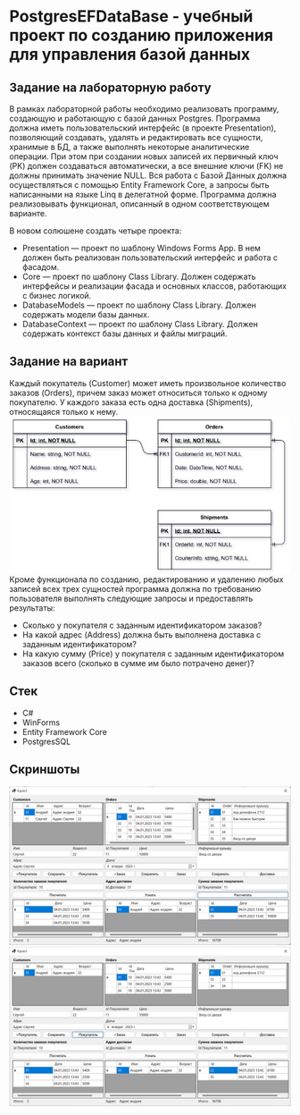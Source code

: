 # PostgresEFDataBase - учебный проект по созданию приложения для управления базой данных
## Задание на лабораторную работу
В рамках лабораторной работы необходимо реализовать программу, создающую и работающую с базой данных Postgres. Программа должна иметь пользовательский интерфейс (в проекте Presentation), позволяющий создавать, удалять и редактировать все сущности, хранимые в БД, а также выполнять некоторые аналитические операции. При этом при создании новых записей их первичный ключ (PK) должен создаваться автоматически, а все внешние ключи (FK) не должны принимать значение NULL. Вся работа с Базой Данных должна осуществляться с помощью Entity Framework Core, а запросы быть написанными на языке Linq в делегатной форме. Программа должна реализовывать функционал, описанный в одном соответствующем варианте.

В новом солюшене создать четыре проекта:
+ Presentation — проект по шаблону Windows Forms App. В нем должен быть реализован пользовательский интерфейс и работа с фасадом.
+ Core — проект по шаблону Class Library. Должен содержать интерфейсы и реализации фасада и основных классов, работающих  с бизнес логикой.
+ DatabaseModels — проект по шаблону Class Library. Должен содержать модели базы данных.
+ DatabaseContext — проект по шаблону Class Library. Должен содержать контекст базы данных и файлы миграций.
## Задание на вариант
Каждый покупатель (Customer) может иметь произвольное количество заказов (Orders), причем заказ может относиться только к одному покупателю. У каждого заказа есть одна доставка (Shipments), относящаяся только к нему.
![](https://github.com/filippov-code/PostgresEFDataBase/blob/master/screenshots/3.png)
Кроме функционала по созданию, редактированию и удалению любых записей всех трех сущностей программа должна по требованию пользователя выполнять следующие запросы и предоставлять результаты:
+ Сколько у покупателя с заданным идентификатором заказов?
+ На какой адрес (Address) должна быть выполнена доставка с заданным идентификатором?
+ На какую сумму (Price) у покупателя с заданным идентификатором заказов всего (сколько в сумме им было потрачено денег)?
## Стек
+ С#
+ WinForms
+ Entity Framework Core
+ PostgresSQL
## Скриншоты
![](https://github.com/filippov-code/PostgresEFDataBase/blob/master/screenshots/1.png)
![](https://github.com/filippov-code/PostgresEFDataBase/blob/master/screenshots/2.png)
